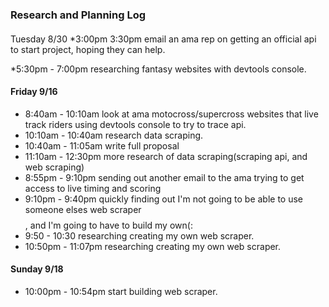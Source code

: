 ### Research and Planning Log
####
Tuesday 8/30
*3:00pm 3:30pm email an ama rep on getting an official api to start project, hoping they can help.

*5:30pm - 7:00pm researching fantasy websites with devtools console.
#### Friday 9/16
* 8:40am - 10:10am look at ama motocross/supercross websites that live track riders using devtools console to try to trace api.
*  10:10am - 10:40am research data scraping.
* 10:40am - 11:05am write full proposal 
* 11:10am - 12:30pm more research of data scraping(scraping api, and web scraping) 
* 8:55pm - 9:10pm sending out another email to the ama trying to get access to live timing and scoring 
* 9:10pm - 9:40pm quickly finding out I'm not going to be able to use someone elses web scraper $$$$, and I'm going to have to build my own(:
* 9:50 - 10:30 researching creating my own web scraper.
* 10:50pm - 11:07pm  researching creating my own web scraper.

#### Sunday 9/18
* 10:00pm - 10:54pm start building web scraper.
